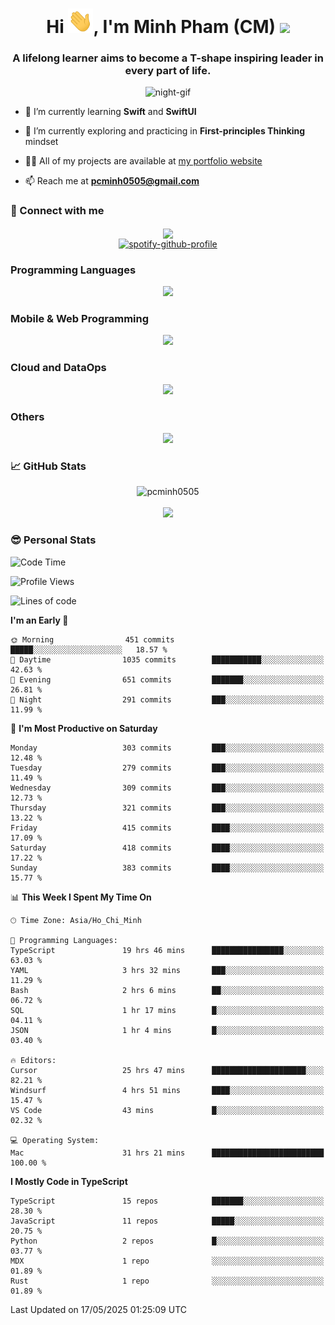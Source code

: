<h1 align="center">Hi <img src="https://raw.githubusercontent.com/ABSphreak/ABSphreak/master/gifs/Hi.gif" width="40px" />, I'm Minh Pham (CM) <img src="https://media.giphy.com/media/1ynCEtlgMPAeNAqdnu/giphy.gif" width="20px" /> </h1>
<h3 align="center">A lifelong learner aims to become a T-shape inspiring leader in every part of life.</h3>

<p align="center">
  <img src="https://media.giphy.com/media/xUA7bdpLxQhsSQdyog/giphy.gif" alt="night-gif" height="200em"/>
</p>

- 🌱 I’m currently learning **Swift** and **SwiftUI**

- 🔭 I’m currently exploring and practicing in **First-principles Thinking** mindset

- 👨‍💻 All of my projects are available at [my portfolio website](https://pcminh0505.vercel.app/)

- 📫 Reach me at **pcminh0505@gmail.com**


<h3 align="left">🧬 Connect with me</h3>
<p align="center">
<a href="https://linkedin.com/in/pcminh0505" target="blank"><img align="center" src="https://img.shields.io/badge/linkedin-%230077B5.svg?style=for-the-badge&logo=linkedin&logoColor=white" /></a>
<br/>
<a href="https://spotify-github-profile.kittinanx.com/api/view?uid=217d5ndg2rakxarcnspwomj7q&redirect=true">
  <img height="350em" src="https://spotify-github-profile.kittinanx.com/api/view?uid=217d5ndg2rakxarcnspwomj7q&cover_image=true&theme=default&bar_color_cover=true" alt="spotify-github-profile" />
</a>
</p>

<h3 align="left">Programming Languages</h3>
<p align="center">
  <a href="https://skillicons.dev">
    <img src="https://skillicons.dev/icons?i=py,ts,go,rust,java,swift,dart,solidity,cpp" />
  </a>
</p>

<h3 align="left">Mobile & Web Programming</h3>
<p align="center">
  <a href="https://skillicons.dev">
    <img src="https://skillicons.dev/icons?i=react,nextjs,flutter,graphql,fastapi,nodejs,spring,postgres,mongodb" />
  </a>
</p>

<h3 align="left">Cloud and DataOps</h3>
<p align="center">
  <a href="https://skillicons.dev">
     <img src="https://skillicons.dev/icons?i=aws,firebase,gcp,supabase,vercel,docker,kafka,redis,cassandra" />
  </a>
</p>

<h3 align="left">Others</h3>
<p align="center">
  <a href="https://skillicons.dev">
    <img src="https://skillicons.dev/icons?i=apple,anaconda,vscode,figma,postman,notion,obsidian" />
  </a>
</p>

<h3 align="left">📈 GitHub Stats</h3>

<p align="center">
<img height="180em" src="https://github-readme-stats.vercel.app/api?username=pcminh0505&count_private=true&show_icons=true&include_all_commits=true&theme=ayu-mirage&show_icons=true&locale=en" alt="pcminh0505" />
<br/><br/>
<img src="https://github-profile-trophy.vercel.app/?username=pcminh0505&theme=onedark&rank=SECRET,SSS,SS,S,AAA,AA,A&column=3" />
</p>

<h3 align="left">😎 Personal Stats</h3>

<!--START_SECTION:waka-->
![Code Time](http://img.shields.io/badge/Code%20Time-1%2C764%20hrs%2028%20mins-blue)

![Profile Views](http://img.shields.io/badge/Profile%20Views-0-blue)

![Lines of code](https://img.shields.io/badge/From%20Hello%20World%20I%27ve%20Written-20.3%20million%20lines%20of%20code-blue)

**I'm an Early 🐤** 

```text
🌞 Morning                451 commits         █████░░░░░░░░░░░░░░░░░░░░   18.57 % 
🌆 Daytime                1035 commits        ███████████░░░░░░░░░░░░░░   42.63 % 
🌃 Evening                651 commits         ███████░░░░░░░░░░░░░░░░░░   26.81 % 
🌙 Night                  291 commits         ███░░░░░░░░░░░░░░░░░░░░░░   11.99 % 
```
📅 **I'm Most Productive on Saturday** 

```text
Monday                   303 commits         ███░░░░░░░░░░░░░░░░░░░░░░   12.48 % 
Tuesday                  279 commits         ███░░░░░░░░░░░░░░░░░░░░░░   11.49 % 
Wednesday                309 commits         ███░░░░░░░░░░░░░░░░░░░░░░   12.73 % 
Thursday                 321 commits         ███░░░░░░░░░░░░░░░░░░░░░░   13.22 % 
Friday                   415 commits         ████░░░░░░░░░░░░░░░░░░░░░   17.09 % 
Saturday                 418 commits         ████░░░░░░░░░░░░░░░░░░░░░   17.22 % 
Sunday                   383 commits         ████░░░░░░░░░░░░░░░░░░░░░   15.77 % 
```


📊 **This Week I Spent My Time On** 

```text
🕑︎ Time Zone: Asia/Ho_Chi_Minh

💬 Programming Languages: 
TypeScript               19 hrs 46 mins      ████████████████░░░░░░░░░   63.03 % 
YAML                     3 hrs 32 mins       ███░░░░░░░░░░░░░░░░░░░░░░   11.29 % 
Bash                     2 hrs 6 mins        ██░░░░░░░░░░░░░░░░░░░░░░░   06.72 % 
SQL                      1 hr 17 mins        █░░░░░░░░░░░░░░░░░░░░░░░░   04.11 % 
JSON                     1 hr 4 mins         █░░░░░░░░░░░░░░░░░░░░░░░░   03.40 % 

🔥 Editors: 
Cursor                   25 hrs 47 mins      █████████████████████░░░░   82.21 % 
Windsurf                 4 hrs 51 mins       ████░░░░░░░░░░░░░░░░░░░░░   15.47 % 
VS Code                  43 mins             █░░░░░░░░░░░░░░░░░░░░░░░░   02.32 % 

💻 Operating System: 
Mac                      31 hrs 21 mins      █████████████████████████   100.00 % 
```

**I Mostly Code in TypeScript** 

```text
TypeScript               15 repos            ███████░░░░░░░░░░░░░░░░░░   28.30 % 
JavaScript               11 repos            █████░░░░░░░░░░░░░░░░░░░░   20.75 % 
Python                   2 repos             █░░░░░░░░░░░░░░░░░░░░░░░░   03.77 % 
MDX                      1 repo              ░░░░░░░░░░░░░░░░░░░░░░░░░   01.89 % 
Rust                     1 repo              ░░░░░░░░░░░░░░░░░░░░░░░░░   01.89 % 
```




 Last Updated on 17/05/2025 01:25:09 UTC
<!--END_SECTION:waka-->

